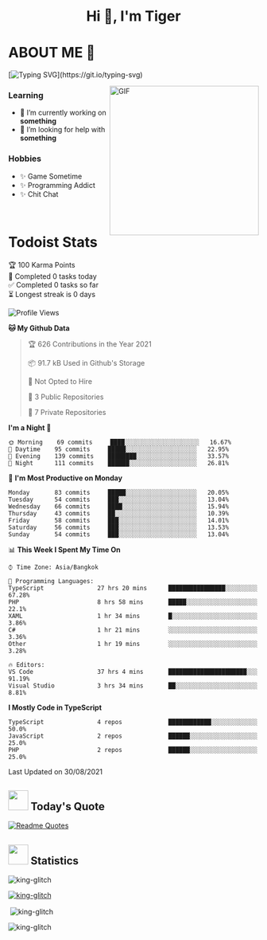 <h1 align="center">Hi 👋, I'm Tiger</h1>




# ABOUT ME 💬

[![Typing SVG](https://readme-typing-svg.herokuapp.com?color=22F771&vCenter=true&lines=A+perssionate+developer+from+nowhere.)](https://git.io/typing-svg)

<img hight="200px" width="300px" alt="GIF" align="right" src="https://media.giphy.com/media/LmNwrBhejkK9EFP504/giphy.gif">

### Learning
- 🔭 I’m currently working on **something**
- 🤝 I’m looking for help with **something**

### Hobbies
- ✨ Game Sometime
- ✨ Programming Addict
- ✨ Chit Chat

</br>


# Todoist Stats

<!-- TODO-IST:START -->
🏆  100 Karma Points           
🌸  Completed 0 tasks today           
✅  Completed 0 tasks so far           
⏳  Longest streak is 0 days
<!-- TODO-IST:END -->

<!--START_SECTION:waka-->
![Profile Views](http://img.shields.io/badge/Profile%20Views-17-blue)

**🐱 My Github Data** 

> 🏆 626 Contributions in the Year 2021
 > 
> 📦 91.7 kB Used in Github's Storage 
 > 
> 🚫 Not Opted to Hire
 > 
> 📜 3 Public Repositories 
 > 
> 🔑 7 Private Repositories  
 > 
**I'm a Night 🦉** 

```text
🌞 Morning    69 commits     ████░░░░░░░░░░░░░░░░░░░░░   16.67% 
🌆 Daytime    95 commits     █████░░░░░░░░░░░░░░░░░░░░   22.95% 
🌃 Evening    139 commits    ████████░░░░░░░░░░░░░░░░░   33.57% 
🌙 Night      111 commits    ██████░░░░░░░░░░░░░░░░░░░   26.81%

```
📅 **I'm Most Productive on Monday** 

```text
Monday       83 commits     █████░░░░░░░░░░░░░░░░░░░░   20.05% 
Tuesday      54 commits     ███░░░░░░░░░░░░░░░░░░░░░░   13.04% 
Wednesday    66 commits     ████░░░░░░░░░░░░░░░░░░░░░   15.94% 
Thursday     43 commits     ██░░░░░░░░░░░░░░░░░░░░░░░   10.39% 
Friday       58 commits     ███░░░░░░░░░░░░░░░░░░░░░░   14.01% 
Saturday     56 commits     ███░░░░░░░░░░░░░░░░░░░░░░   13.53% 
Sunday       54 commits     ███░░░░░░░░░░░░░░░░░░░░░░   13.04%

```


📊 **This Week I Spent My Time On** 

```text
⌚︎ Time Zone: Asia/Bangkok

💬 Programming Languages: 
TypeScript               27 hrs 20 mins      ████████████████░░░░░░░░░   67.28% 
PHP                      8 hrs 58 mins       █████░░░░░░░░░░░░░░░░░░░░   22.1% 
XAML                     1 hr 34 mins        █░░░░░░░░░░░░░░░░░░░░░░░░   3.86% 
C#                       1 hr 21 mins        ░░░░░░░░░░░░░░░░░░░░░░░░░   3.36% 
Other                    1 hr 19 mins        ░░░░░░░░░░░░░░░░░░░░░░░░░   3.28%

🔥 Editors: 
VS Code                  37 hrs 4 mins       ██████████████████████░░░   91.19% 
Visual Studio            3 hrs 34 mins       ██░░░░░░░░░░░░░░░░░░░░░░░   8.81%

```

**I Mostly Code in TypeScript** 

```text
TypeScript               4 repos             ████████████░░░░░░░░░░░░░   50.0% 
JavaScript               2 repos             ██████░░░░░░░░░░░░░░░░░░░   25.0% 
PHP                      2 repos             ██████░░░░░░░░░░░░░░░░░░░   25.0%

```



 Last Updated on 30/08/2021
<!--END_SECTION:waka-->


## <img height="40" src="https://raw.githubusercontent.com/innng/innng/master/assets/kyubey.gif"/> Today's Quote

[![Readme Quotes](https://quotes-github-readme.vercel.app/api?type=horizontal)](https://github.com/piyushsuthar/github-readme-quotes)

## <img height="40" src="https://raw.githubusercontent.com/innng/innng/master/assets/kyubey.gif"/> Statistics

<p align="left"> <img src="https://komarev.com/ghpvc/?username=king-glitch&label=Profile%20views&color=0e75b6&style=flat" alt="king-glitch" /> </p>

<p align="left"> <a href="https://github.com/ryo-ma/github-profile-trophy"><img src="https://github-profile-trophy.vercel.app/?username=king-glitch" alt="king-glitch" /></a> </p>

<p>&nbsp;<img align="center" src="https://github-readme-stats.vercel.app/api?username=king-glitch&show_icons=true&locale=en" alt="king-glitch" /></p>

<p><img align="center" src="https://github-readme-streak-stats.herokuapp.com/?user=king-glitch&" alt="king-glitch" /></p>
